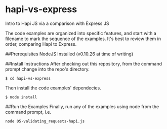 hapi-vs-express
===============

Intro to Hapi JS via a comparison with Express JS

The code examples are organized into specific features, and start with a filename to mark the sequence of the examples.  It's best to review them in order, comparing Hapi to Express. 

##Prerequisites
NodeJS Installed (v0.10.26 at time of writing)

##Install Instructions
After checking out this repository, from the command prompt change into the repo's directory.
```
$ cd hapi-vs-express
```
Then install the code examples' dependecies.
```
$ node install
```

##Run the Examples
Finally, run any of the examples using node from the command prompt, i.e.
```
node 05-validating_requests-hapi.js
```



